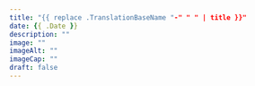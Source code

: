 ```yaml
---
title: "{{ replace .TranslationBaseName "-" " " | title }}"
date: {{ .Date }}
description: ""
image: ""
imageAlt: ""
imageCap: ""
draft: false
---
```


